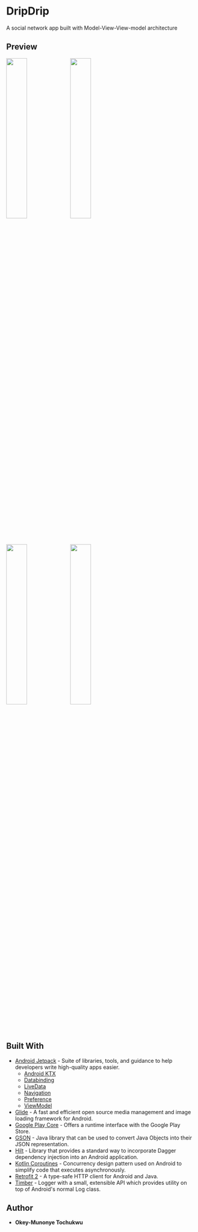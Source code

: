 # DripDrip
A social network app built with Model-View-View-model architecture


## Preview
<img src="https://user-images.githubusercontent.com/61085272/110285443-8c1dd080-7fe3-11eb-8d93-28ebebb576dc.jpg" width="33%" /> <img src="https://user-images.githubusercontent.com/61085272/110285448-8de79400-7fe3-11eb-8eeb-37aed811d4f9.jpg" width="33%" /> 
<img src="https://user-images.githubusercontent.com/61085272/110285454-8f18c100-7fe3-11eb-9da8-db5a7a2e995f.jpg" width="33%"/> <img src="https://user-images.githubusercontent.com/61085272/110285462-9213b180-7fe3-11eb-9c49-d1c077325aca.jpg" width="33%"/>



## Built With

* [Android Jetpack](https://developer.android.com/jetpack/?gclid=Cj0KCQjwhJrqBRDZARIsALhp1WQBmjQ4WUpnRT4ETGGR1T_rQG8VU3Ta_kVwiznZASR5y4fgPDRYFqkaAhtfEALw_wcB) - Suite of libraries, tools, and guidance to help developers write high-quality apps easier.
  * [Android KTX](https://developer.android.com/kotlin/ktx)
  * [Databinding](https://developer.android.com/jetpack/androidx/releases/databinding)
  * [LiveData](https://developer.android.com/topic/libraries/architecture/livedata)
  * [Navigation](https://developer.android.com/jetpack/androidx/releases/navigation)
  * [Preference](https://developer.android.com/jetpack/androidx/releases/preference)
  * [ViewModel](https://developer.android.com/topic/libraries/architecture/viewmodel)
* [Glide](https://github.com/bumptech/glide) - A fast and efficient open source media management and image loading framework for Android.
* [Google Play Core](https://developer.android.com/guide/playcore) - Offers a runtime interface with the Google Play Store.
* [GSON](https://github.com/google/gson) - Java library that can be used to convert Java Objects into their JSON representation.
* [Hilt](https://developer.android.com/training/dependency-injection/hilt-android) - Library that provides a standard way to incorporate Dagger dependency injection into an Android application.
* [Kotlin Coroutines](https://developer.android.com/kotlin/coroutines) - Concurrency design pattern used on Android to simplify code that executes asynchronously.
* [Retrofit 2](https://github.com/square/retrofit) - A type-safe HTTP client for Android and Java.
* [Timber](https://github.com/JakeWharton/timber) - Logger with a small, extensible API which provides utility on top of Android's normal Log class.

## Author

* **Okey-Munonye Tochukwu**  


